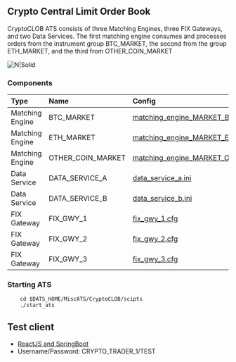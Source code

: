 ## Crypto Central Limit Order Book

CryptoCLOB ATS consists of three Matching Engines, three FIX Gateways, and two Data Services.
The first matching engine consumes and processes orders from the instrument group BTC_MARKET, the second from the group ETH_MARKET, and the third from OTHER_COIN_MARKET

![N|Solid](https://raw.githubusercontent.com/mkipnis/DistributedATS/master/docs/Diagrams/CryptoCLOB.png?raw=true)


### Components

| Type | Name     | Config                |
| :-------- | :------- | :------------------------- |
| Matching Engine | BTC_MARKET | [matching_engine_MARKET_BTC.ini](https://github.com/mkipnis/DistributedATS/blob/master/MiscATS/CryptoCLOB/config/matching_engine_MARKET_BTC.ini) |
| Matching Engine | ETH_MARKET | [matching_engine_MARKET_ETH.ini](https://github.com/mkipnis/DistributedATS/blob/master/MiscATS/CryptoCLOB/config/matching_engine_MARKET_ETH.ini) |
| Matching Engine | OTHER_COIN_MARKET | [matching_engine_MARKET_OTHER_COIN.ini](https://github.com/mkipnis/DistributedATS/blob/master/MiscATS/CryptoCLOB/config/matching_engine_MARKET_OTHER_COIN.ini) |
| Data Service | DATA_SERVICE_A | [data_service_a.ini](https://github.com/mkipnis/DistributedATS/blob/master/MiscATS/CryptoCLOB/config/data_service_a.ini) |
| Data Service | DATA_SERVICE_B | [data_service_b.ini](https://github.com/mkipnis/DistributedATS/blob/master/MiscATS/CryptoCLOB/config/data_service_b.ini)  |
| FIX Gateway | FIX_GWY_1 | [fix_gwy_1.cfg](https://github.com/mkipnis/DistributedATS/blob/master/MiscATS/CryptoCLOB/config/fix_gwy_1.cfg) |
| FIX Gateway | FIX_GWY_2 | [fix_gwy_2.cfg](https://github.com/mkipnis/DistributedATS/blob/master/MiscATS/CryptoCLOB/config/fix_gwy_2.cfg) |
| FIX Gateway | FIX_GWY_3 | [fix_gwy_3.cfg](https://github.com/mkipnis/DistributedATS/blob/master/MiscATS/CryptoCLOB/config/fix_gwy_3.cfg) |


### Starting ATS

```
    cd $DATS_HOME/MiscATS/CryptoCLOB/scipts
    ./start_ats
```

## Test client
- [ReactJS and SpringBoot ](https://github.com/mkipnis/DistributedATS/tree/master/MiscClients/spring_reactjs)
- Username/Password: CRYPTO_TRADER_1/TEST
